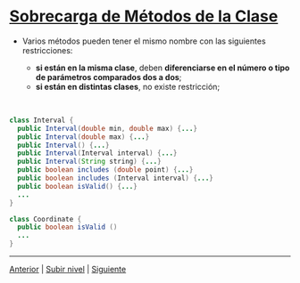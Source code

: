 # [Sobrecarga de Métodos de la Clase](/java/c4how/u4objectBasedProgramming/u1publicViewOfClasses/u3methodOverloading/README.md)



* Varios métodos pueden tener el mismo nombre con las siguientes restricciones:


	+ **si están en la misma clase**, deben **diferenciarse en el número o tipo de parámetros comparados dos a dos**;
	+ **si están en distintas clases**, no existe restricción;

<br>

```java
class Interval {
  public Interval(double min, double max) {...}
  public Interval(double max) {...}
  public Interval() {...}
  public Interval(Interval interval) {...}
  public Interval(String string) {...}
  public boolean includes (double point) {...}
  public boolean includes (Interval interval) {...}
  public boolean isValid() {...}
  ...
}

class Coordinate {
  public boolean isValid ()
  ...
}
```
---

[Anterior](../u2methodSignatures/) | [Subir nivel](../README.md) | [Siguiente](../u4classConstructors/README.md)
